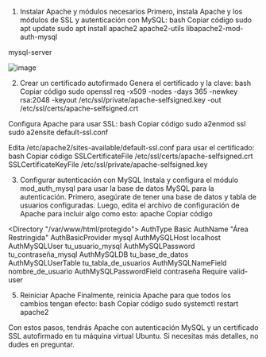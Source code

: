 

1. Instalar Apache y módulos necesarios
Primero, instala Apache y los módulos de SSL y autenticación con MySQL:
bash
Copiar código
sudo apt update
sudo apt install apache2 apache2-utils libapache2-mod-auth-mysql 

mysql-server


![image](https://github.com/user-attachments/assets/abb7f8cf-f10d-4eb7-8bec-b6385ab1df89)

2. Crear un certificado autofirmado
Genera el certificado y la clave:
bash
Copiar código
sudo openssl req -x509 -nodes -days 365 -newkey rsa:2048 -keyout /etc/ssl/private/apache-selfsigned.key -out /etc/ssl/certs/apache-selfsigned.crt

Configura Apache para usar SSL:
bash
Copiar código
sudo a2enmod ssl
sudo a2ensite default-ssl.conf

Edita /etc/apache2/sites-available/default-ssl.conf para usar el certificado:
bash
Copiar código
SSLCertificateFile /etc/ssl/certs/apache-selfsigned.crt
SSLCertificateKeyFile /etc/ssl/private/apache-selfsigned.key

3. Configurar autenticación con MySQL
Instala y configura el módulo mod_auth_mysql para usar la base de datos MySQL para la autenticación. Primero, asegúrate de tener una base de datos y tabla de usuarios configuradas.
Luego, edita el archivo de configuración de Apache para incluir algo como esto:
apache
Copiar código

<Directory "/var/www/html/protegido">
    AuthType Basic
    AuthName "Área Restringida"
    AuthBasicProvider mysql
    AuthMySQLHost localhost
    AuthMySQLUser tu_usuario_mysql
    AuthMySQLPassword tu_contraseña_mysql
    AuthMySQLDB tu_base_de_datos
    AuthMySQLUserTable tu_tabla_de_usuarios
    AuthMySQLNameField nombre_de_usuario
    AuthMySQLPasswordField contraseña
    Require valid-user
</Directory>

5. Reiniciar Apache
Finalmente, reinicia Apache para que todos los cambios tengan efecto:
bash
Copiar código
sudo systemctl restart apache2

Con estos pasos, tendrás Apache con autenticación MySQL y un certificado SSL autofirmado en tu máquina virtual Ubuntu. Si necesitas más detalles, no dudes en preguntar.



